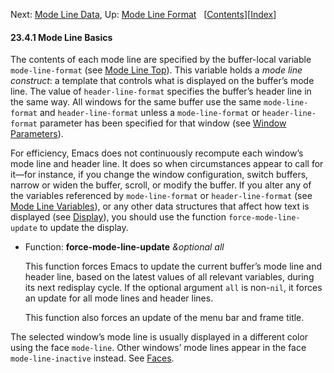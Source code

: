 <!-- This is the GNU Emacs Lisp Reference Manual
corresponding to Emacs version 27.2.

Copyright (C) 1990-1996, 1998-2021 Free Software Foundation,
Inc.

Permission is granted to copy, distribute and/or modify this document
under the terms of the GNU Free Documentation License, Version 1.3 or
any later version published by the Free Software Foundation; with the
Invariant Sections being "GNU General Public License," with the
Front-Cover Texts being "A GNU Manual," and with the Back-Cover
Texts as in (a) below.  A copy of the license is included in the
section entitled "GNU Free Documentation License."

(a) The FSF's Back-Cover Text is: "You have the freedom to copy and
modify this GNU manual.  Buying copies from the FSF supports it in
developing GNU and promoting software freedom." -->

<!-- Created by GNU Texinfo 6.7, http://www.gnu.org/software/texinfo/ -->

Next: [Mode Line Data](Mode-Line-Data.html), Up: [Mode Line Format](Mode-Line-Format.html)   \[[Contents](index.html#SEC_Contents "Table of contents")]\[[Index](Index.html "Index")]

#### 23.4.1 Mode Line Basics

The contents of each mode line are specified by the buffer-local variable `mode-line-format` (see [Mode Line Top](Mode-Line-Top.html)). This variable holds a *mode line construct*: a template that controls what is displayed on the buffer’s mode line. The value of `header-line-format` specifies the buffer’s header line in the same way. All windows for the same buffer use the same `mode-line-format` and `header-line-format` unless a `mode-line-format` or `header-line-format` parameter has been specified for that window (see [Window Parameters](Window-Parameters.html)).

For efficiency, Emacs does not continuously recompute each window’s mode line and header line. It does so when circumstances appear to call for it—for instance, if you change the window configuration, switch buffers, narrow or widen the buffer, scroll, or modify the buffer. If you alter any of the variables referenced by `mode-line-format` or `header-line-format` (see [Mode Line Variables](Mode-Line-Variables.html)), or any other data structures that affect how text is displayed (see [Display](Display.html)), you should use the function `force-mode-line-update` to update the display.

*   Function: **force-mode-line-update** *\&optional all*

    This function forces Emacs to update the current buffer’s mode line and header line, based on the latest values of all relevant variables, during its next redisplay cycle. If the optional argument `all` is non-`nil`, it forces an update for all mode lines and header lines.

    This function also forces an update of the menu bar and frame title.

The selected window’s mode line is usually displayed in a different color using the face `mode-line`. Other windows’ mode lines appear in the face `mode-line-inactive` instead. See [Faces](Faces.html).
